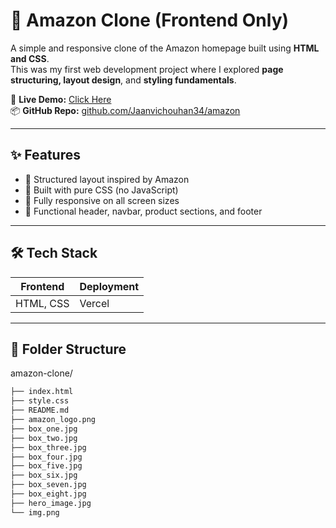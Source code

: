 # 🛒 Amazon Clone (Frontend Only)

A simple and responsive clone of the Amazon homepage built using **HTML and CSS**.  
This was my first web development project where I explored **page structuring, layout design**, and **styling fundamentals**.

🔗 **Live Demo:** [Click Here](https://jaanvichouhan34.github.io/amazon/)  
📦 **GitHub Repo:** [github.com/Jaanvichouhan34/amazon](https://github.com/Jaanvichouhan34/amazon)

---

## ✨ Features

- 🧱 Structured layout inspired by Amazon
- 🎨 Built with pure CSS (no JavaScript)
- 📱 Fully responsive on all screen sizes
- 🧭 Functional header, navbar, product sections, and footer

---

## 🛠️ Tech Stack

| Frontend  | Deployment |
|-----------|------------|
| HTML, CSS | Vercel     |

---

## 📁 Folder Structure


amazon-clone/
```bash
├── index.html
├── style.css
├── README.md
├── amazon_logo.png
├── box_one.jpg
├── box_two.jpg
├── box_three.jpg
├── box_four.jpg
├── box_five.jpg
├── box_six.jpg
├── box_seven.jpg
├── box_eight.jpg
├── hero_image.jpg
└── img.png
```




